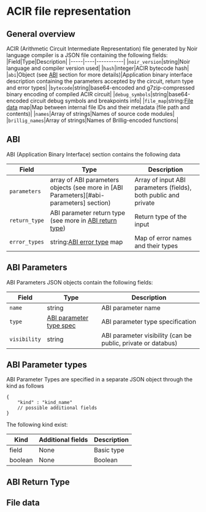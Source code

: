 # ACIR file representation

## General overview

ACIR (Arithmetic Circuit Intermediate Representation) file generated by Noir language compiler is a JSON file containing the following fields:
|Field|Type|Description|
|-----|----|-----------|
|```noir_version```|string|Noir language and compiler version used|
|```hash```|integer|ACIR bytecode hash|
|```abi```|Object (see [ABI](#abi) section for more details)|Application binary interface description containing the parameters accepted by the circuit, return type and error types|
|```bytecode```|string|base64-encoded and g7zip-compressed binary encoding of compiled ACIR circuit|
|```debug_symbols```|string|base64-encoded circuit debug symbols and breakpoints info|
|```file_map```|string:[File data](#file-data) map|Map between internal file IDs and their metadata (file path and contents)|
|```names```|Array of strings|Names of source code modules|
|```brillig_names```|Array of strings|Names of Brillig-encoded functions|

## ABI

ABI (Application Binary Interface) section contains the following data

|Field|Type|Description|
|-----|----|-----------|
|```parameters```|array of ABI parameters objects (see more in [ABI Parameters][#abi-parameters] section)|Array of input ABI parameters (fields), both public and private|
|```return_type```|ABI parameter return type (see more in [ABI return type](#abi-return-type))|Return type of the input|
|```error_types```|string:[ABI error type](#abi-error-type) map|Map of error names and their types|

## ABI Parameters

ABI Parameters JSON objects contain the following fields:

|Field|Type|Description|
|-----|----|-----------|
|```name```|string|ABI parameter name|
|```type```|[ABI parameter type spec](#abi-parameter-type)|ABI parameter type specification|
|```visibility```|string|ABI parameter visibility (can be public, private or databus)|

## ABI Parameter types

ABI Parameter Types are specified in a separate JSON object through the kind  as follows

```
{
    "kind" : "kind_name"
    // possible additional fields
}
```

The following kind exist:

|Kind|Additional fields|Description|
|----|-----------------|-----------|
|field|None|Basic type|
|boolean|None|Boolean|

## ABI Return Type

## File data

